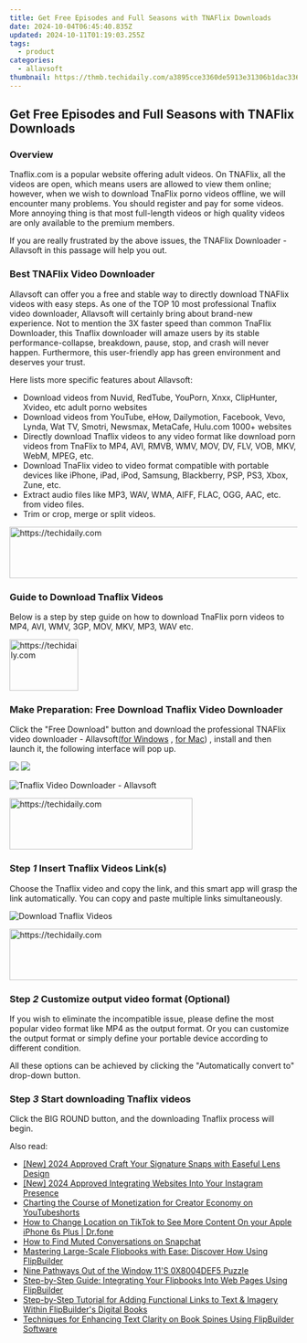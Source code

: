 ```yaml
---
title: Get Free Episodes and Full Seasons with TNAFlix Downloads
date: 2024-10-04T06:45:40.835Z
updated: 2024-10-11T01:19:03.255Z
tags:
  - product
categories:
  - allavsoft
thumbnail: https://thmb.techidaily.com/a3895cce3360de5913e31306b1dac3362ecfc87f8052e7d36fccdff1f24bd61a.jpg
---
```


## Get Free Episodes and Full Seasons with TNAFlix Downloads

### Overview

Tnaflix.com is a popular website offering adult videos. On TNAFlix, all the videos are open, which means users are allowed to view them online; however, when we wish to download TnaFlix porno videos offline, we will encounter many problems. You should register and pay for some videos. More annoying thing is that most full-length videos or high quality videos are only available to the premium members.

If you are really frustrated by the above issues, the TNAFlix Downloader - Allavsoft in this passage will help you out.

### Best TNAFlix Video Downloader

Allavsoft can offer you a free and stable way to directly download TNAFlix videos with easy steps. As one of the TOP 10 most professional Tnaflix video downloader, Allavsoft will certainly bring about brand-new experience. Not to mention the 3X faster speed than common TnaFlix Downloader, this Tnaflix downloader will amaze users by its stable performance-collapse, breakdown, pause, stop, and crash will never happen. Furthermore, this user-friendly app has green environment and deserves your trust.

Here lists more specific features about Allavsoft:

* Download videos from Nuvid, RedTube, YouPorn, Xnxx, ClipHunter, Xvideo, etc adult porno websites
* Download videos from YouTube, eHow, Dailymotion, Facebook, Vevo, Lynda, Wat TV, Smotri, Newsmax, MetaCafe, Hulu.com 1000+ websites
* Directly download Tnaflix videos to any video format like download porn videos from TnaFlix to MP4, AVI, RMVB, WMV, MOV, DV, FLV, VOB, MKV, WebM, MPEG, etc.
* Download TnaFlix video to video format compatible with portable devices like iPhone, iPad, iPod, Samsung, Blackberry, PSP, PS3, Xbox, Zune, etc.
* Extract audio files like MP3, WAV, WMA, AIFF, FLAC, OGG, AAC, etc. from video files.
* Trim or crop, merge or split videos.

<!-- affiliate ads begin -->
<a href="https://appsumo.8odi.net/c/5597632/2130873/7443" target="_top" id="2130873">
  <img src="//a.impactradius-go.com/display-ad/7443-2130873" border="0" alt="https://techidaily.com" width="600" height="90"/>
</a>
<img height="0" width="0" src="https://appsumo.8odi.net/i/5597632/2130873/7443" style="position:absolute;visibility:hidden;" border="0" />
<!-- affiliate ads end -->

### Guide to Download Tnaflix Videos

Below is a step by step guide on how to download TnaFlix porn videos to MP4, AVI, WMV, 3GP, MOV, MKV, MP3, WAV etc.

<!-- affiliate ads begin -->
<a href="https://aligracehair.sjv.io/c/5597632/2135364/19272" target="_top" id="2135364">
  <img src="//a.impactradius-go.com/display-ad/19272-2135364" border="0" alt="https://techidaily.com" width="120" height="90"/>
</a>
<img height="0" width="0" src="https://aligracehair.sjv.io/i/5597632/2135364/19272" style="position:absolute;visibility:hidden;" border="0" />
<!-- affiliate ads end -->

### Make Preparation: Free Download Tnaflix Video Downloader

Click the "Free Download" button and download the professional TNAFlix video downloader - Allavsoft([for Windows](https://tools.techidaily.com/allavsoft/products/) , [for Mac](https://tools.techidaily.com/allavsoft/products/)) , install and then launch it, the following interface will pop up.

[![](https://www.allavsoft.com/how-to/../images/how-to/free-download-win.jpg)](https://tools.techidaily.com/allavsoft/products/) [![](https://www.allavsoft.com/how-to/../images/how-to/free-download-mac.jpg)](https://tools.techidaily.com/allavsoft/products/)

![Tnaflix Video Downloader - Allavsoft](https://www.allavsoft.com/how-to/../images/allavsoft/screen-shot-600.jpg)

<!-- affiliate ads begin -->
<a href="https://wigfever.sjv.io/c/5597632/2014857/22899" target="_top" id="2014857">
  <img src="//a.impactradius-go.com/display-ad/22899-2014857" border="0" alt="https://techidaily.com" width="320" height="90"/>
</a>
<img height="0" width="0" src="https://wigfever.sjv.io/i/5597632/2014857/22899" style="position:absolute;visibility:hidden;" border="0" />
<!-- affiliate ads end -->

### Step _1_ Insert Tnaflix Videos Link(s)

Choose the Tnaflix video and copy the link, and this smart app will grasp the link automatically. You can copy and paste multiple links simultaneously.

![Download Tnaflix Videos](https://www.allavsoft.com/how-to/../images/how-to/tnaflix-downloader/download-tnaflix-videos.jpg)

<!-- affiliate ads begin -->
<a href="https://appsumo.8odi.net/c/5597632/2068433/7443" target="_top" id="2068433">
  <img src="//a.impactradius-go.com/display-ad/7443-2068433" border="0" alt="https://techidaily.com" width="728" height="90"/>
</a>
<img height="0" width="0" src="https://appsumo.8odi.net/i/5597632/2068433/7443" style="position:absolute;visibility:hidden;" border="0" />
<!-- affiliate ads end -->

### Step _2_ Customize output video format (Optional)

If you wish to eliminate the incompatible issue, please define the most popular video format like MP4 as the output format. Or you can customize the output format or simply define your portable device according to different condition.

All these options can be achieved by clicking the "Automatically convert to" drop-down button.

### Step _3_ Start downloading Tnaflix videos

Click the BIG ROUND button, and the downloading Tnaflix process will begin.

<ins class="adsbygoogle"
     style="display:block"
     data-ad-format="autorelaxed"
     data-ad-client="ca-pub-7571918770474297"
     data-ad-slot="1223367746"></ins>

<ins class="adsbygoogle"
     style="display:block"
     data-ad-client="ca-pub-7571918770474297"
     data-ad-slot="8358498916"
     data-ad-format="auto"
     data-full-width-responsive="true"></ins>

<span class="atpl-alsoreadstyle">Also read:</span>
<div><ul>
<li><a href="https://snapchat-videos.techidaily.com/new-2024-approved-craft-your-signature-snaps-with-easeful-lens-design/"><u>[New] 2024 Approved Craft Your Signature Snaps with Easeful Lens Design</u></a></li>
<li><a href="https://instagram-clips.techidaily.com/new-2024-approved-integrating-websites-into-your-instagram-presence/"><u>[New] 2024 Approved Integrating Websites Into Your Instagram Presence</u></a></li>
<li><a href="https://youtube-clips.techidaily.com/charting-the-course-of-monetization-for-creator-economy-on-youtubeshorts/"><u>Charting the Course of Monetization for Creator Economy on YouTubeshorts</u></a></li>
<li><a href="https://location-social.techidaily.com/how-to-change-location-on-tiktok-to-see-more-content-on-your-apple-iphone-6s-plus-drfone-by-drfone-virtual-ios/"><u>How to Change Location on TikTok to See More Content On your Apple iPhone 6s Plus | Dr.fone</u></a></li>
<li><a href="https://tiktok-clips.techidaily.com/how-to-find-muted-conversations-on-snapchat/"><u>How to Find Muted Conversations on Snapchat</u></a></li>
<li><a href="https://win-great.techidaily.com/mastering-large-scale-flipbooks-with-ease-discover-how-using-flipbuilder/"><u>Mastering Large-Scale Flipbooks with Ease: Discover How Using FlipBuilder</u></a></li>
<li><a href="https://windows11.techidaily.com/nine-pathways-out-of-the-window-11s-0x8004def5-puzzle/"><u>Nine Pathways Out of the Window 11'S 0X8004DEF5 Puzzle</u></a></li>
<li><a href="https://win-great.techidaily.com/step-by-step-guide-integrating-your-flipbooks-into-web-pages-using-flipbuilder/"><u>Step-by-Step Guide: Integrating Your Flipbooks Into Web Pages Using FlipBuilder</u></a></li>
<li><a href="https://win-great.techidaily.com/step-by-step-tutorial-for-adding-functional-links-to-text-and-imagery-within-flipbuilders-digital-books/"><u>Step-by-Step Tutorial for Adding Functional Links to Text & Imagery Within FlipBuilder's Digital Books</u></a></li>
<li><a href="https://win-great.techidaily.com/techniques-for-enhancing-text-clarity-on-book-spines-using-flipbuilder-software/"><u>Techniques for Enhancing Text Clarity on Book Spines Using FlipBuilder Software</u></a></li>
</ul></div>

